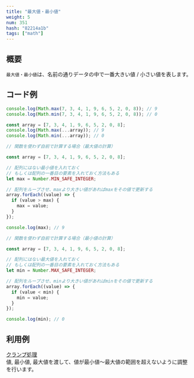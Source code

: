 ```yaml
---
title: "最大値・最小値"
weight: 5
num: 351
hash: "82214a1b"
tags: ["math"]
---
```


## 概要

`最大値・最小値`は、名前の通りデータの中で一番大きい値 / 小さい値を表します。

## コード例

```typescript
console.log(Math.max(7, 3, 4, 1, 9, 6, 5, 2, 0, 8)); // 9
console.log(Math.min(7, 3, 4, 1, 9, 6, 5, 2, 0, 8)); // 0

const array = [7, 3, 4, 1, 9, 6, 5, 2, 0, 8];
console.log(Math.max(...array)); // 9
console.log(Math.min(...array)); // 0
```

```typescript
// 関数を使わず自前で計算する場合（最大値の計算）

const array = [7, 3, 4, 1, 9, 6, 5, 2, 0, 8];

// 配列にはない最小値を入れておく
// もしくは配列の一番目の要素を入れておく方法もある
let max = Number.MIN_SAFE_INTEGER;

// 配列をループさせ、maxより大きい値があればmaxをその値で更新する
array.forEach((value) => {
  if (value > max) {
    max = value;
  }
});

console.log(max); // 9
```

```typescript
// 関数を使わず自前で計算する場合（最小値の計算）

const array = [7, 3, 4, 1, 9, 6, 5, 2, 0, 8];

// 配列にはない最大値を入れておく
// もしくは配列の一番目の要素を入れておく方法もある
let min = Number.MAX_SAFE_INTEGER;

// 配列をループさせ、minより大きい値があればminをその値で更新する
array.forEach((value) => {
  if (value < min) {
    min = value;
  }
});

console.log(min); // 0
```

## 利用例

[クランプ処理](/a14aaf54)  
値, 最小値, 最大値を渡して、値が最小値～最大値の範囲を超えないように調整を行います。
